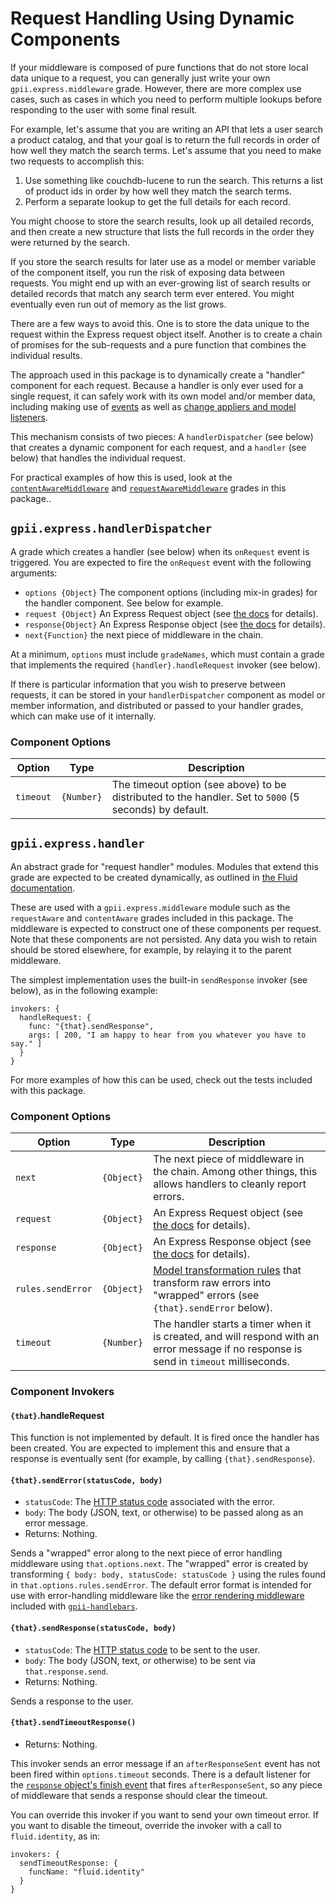 # Request Handling Using Dynamic Components

If your middleware is composed of pure functions that do not store local data unique to a request, you can generally
just write your own `gpii.express.middleware` grade.  However, there are more complex use cases, such as cases in which
you need to perform multiple lookups before responding to the user with some final result.

For example, let's assume that you are writing an API that lets a user search a product catalog, and that your goal is
to return the full records in order of how well they match the search terms.  Let's assume that  you need to make two
requests to accomplish this:

1. Use something like couchdb-lucene to run the search.  This returns a list of product ids in order by how well they match the search terms.
2. Perform a separate lookup to get the full details for each record.

You might choose to store the search results, look up all detailed records, and then create a new structure that lists the
full records in the order they were returned by the search.

If you store the search results for later use as a model or member variable of the component itself, you run the risk of
exposing data between requests.  You might end up with an ever-growing list of search results or detailed records that
match any search term ever entered.  You might eventually even run out of memory as the list grows.

There are a few ways to avoid this.  One is to store the data unique to the request within the Express request
object itself.  Another is to create a chain of promises for the sub-requests and a pure function that combines the
individual results.

The approach used in this package is to dynamically create a "handler" component for each request.  Because a handler
is only ever used for a single request, it can safely work with its own model and/or member data, including making use
of [events](http://docs.fluidproject.org/infusion/development/InfusionEventSystem.html) as well as
[change appliers and model listeners](http://docs.fluidproject.org/infusion/development/ChangeApplierAPI.html).

This mechanism consists of two pieces: A `handlerDispatcher` (see below) that creates a dynamic component for each
request, and a `handler` (see below) that handles the individual request.

For practical examples of how this is used, look at the [`contentAwareMiddleware`](contentAwareMiddleware.md) and
[`requestAwareMiddleware`](requestAwareMiddleware.md) grades in this package..


## `gpii.express.handlerDispatcher`

A grade which creates a handler (see below) when its `onRequest` event is triggered.  You are expected to fire the
`onRequest` event with the following arguments:

* `options {Object}` The component options (including mix-in grades) for the handler component.  See below for example.
* `request {Object}` An Express Request object (see [the docs](express.md) for details).
* `response{Object}` An Express Response object (see [the docs](response.md) for details).
* `next{Function}` the next piece of middleware in the chain.

At a minimum, `options` must include `gradeNames`, which must contain a grade that implements the required
`{handler}.handleRequest` invoker (see below).

If there is particular information that you wish to preserve between requests, it can be stored in your
`handlerDispatcher` component as model or member information, and distributed or passed to your handler grades,
which can make use of it internally.

### Component Options

| Option     | Type       | Description |
| ---------- | ---------- | ----------- |
| `timeout`  | `{Number}` | The timeout option (see above) to be distributed to the handler. Set to `5000` (5 seconds) by default. |


## `gpii.express.handler`

An abstract grade for "request handler" modules.  Modules that extend this grade are expected to be created
dynamically, as outlined in [the Fluid documentation](http://docs.fluidproject.org/infusion/development/SubcomponentDeclaration.html#dynamic-subcomponents-with-a-source-event).

These are used with a `gpii.express.middleware` module such as the `requestAware` and `contentAware` grades included in
this package.  The middleware is expected to construct one of these components per request.  Note that these
components are not persisted.  Any data you wish to retain should be stored elsewhere, for example, by relaying it
to the parent middleware.

The simplest implementation uses the built-in `sendResponse` invoker (see below), as in the following example:

```
invokers: {
  handleRequest: {
    func: "{that}.sendResponse",
    args: [ 200, "I am happy to hear from you whatever you have to say." ]
  }
}
```

For more examples of how this can be used, check out the tests included with this package.


### Component Options

| Option            | Type       | Description |
| ----------------- | ---------- | ----------- |
| `next`            | `{Object}` | The next piece of middleware in the chain.  Among other things, this allows handlers to cleanly report errors. |
| `request`         | `{Object}` | An Express Request object (see [the docs](request.md) for details). |
| `response`        | `{Object}` | An Express Response object (see [the docs](response.md) for details). |
| `rules.sendError` | `{Object}` | [Model transformation rules](http://docs.fluidproject.org/infusion/development/ModelTransformationAPI.html) that transform raw errors into "wrapped" errors (see `{that}.sendError` below). |
| `timeout`         | `{Number}` | The handler starts a timer when it is created, and will respond with an error message if no response is send in `timeout` milliseconds. |


### Component Invokers

#### `{that}`.handleRequest

This function is not implemented by default.  It is fired once the handler has been created.  You are expected
to implement this and ensure that a response is eventually sent (for example, by calling `{that}.sendResponse`).

#### `{that}.sendError(statusCode, body)`
* `statusCode`: The [HTTP status code](https://en.wikipedia.org/wiki/List_of_HTTP_status_codes) associated with the error.
* `body`: The body (JSON, text, or otherwise) to be passed along as an error message.
* Returns: Nothing.

Sends a "wrapped" error along to the next piece of error handling middleware using `that.options.next`.  The "wrapped"
error is created by transforming `{ body: body, statusCode: statusCode }` using the rules found in
`that.options.rules.sendError`. The default error format is intended for use with error-handling middleware like the
[error rendering middleware](https://github.com/GPII/gpii-handlebars/blob/master/src/js/server/errorRenderingMiddleware.js)
included with [`gpii-handlebars`](https://github.com/GPII/gpii-handlebars/).


#### `{that}.sendResponse(statusCode, body)`
* `statusCode`: The [HTTP status code](https://en.wikipedia.org/wiki/List_of_HTTP_status_codes) to be sent to the user.
* `body`: The body (JSON, text, or otherwise) to be sent via `that.response.send`.
* Returns: Nothing.

Sends a response to the user.

#### `{that}.sendTimeoutResponse()`
* Returns: Nothing.

This invoker sends an error message if an `afterResponseSent` event has not been fired within `options.timeout` seconds.
There is a default listener for the [`response` object's finish event](https://nodejs.org/api/http.html#http_event_finish)
that fires `afterResponseSent`, so any piece of middleware that sends a response should clear the timeout.

You can override this invoker if you want to send your own timeout error.  If you want to disable the timeout,
override the invoker with a call to `fluid.identity`, as in:

```
invokers: {
  sendTimeoutResponse: {
    funcName: "fluid.identity"
  }
}
```

